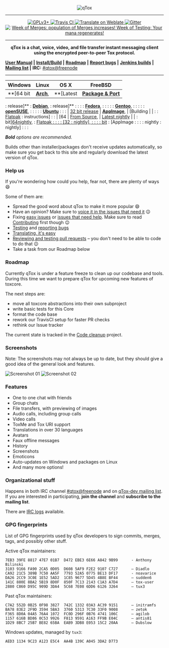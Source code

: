 <a name="qtox" />

<p align="center">
<img src="https://qtox.github.io/assets/imgs/logo_head.png" alt="qTox" />
</p>

--------------------------------------------------------------------------------

<p align="center">
<a href="https://github.com/qTox/qTox/blob/master/LICENSE">
<img src="https://img.shields.io/badge/license-GPLv3%2B-blue.svg" alt="GPLv3+" />
</a>
<a href="https://travis-ci.org/qTox/qTox">
<img src="https://travis-ci.org/qTox/qTox.svg?branch=master" alt="Travis CI" />
</a>
<a href="https://hosted.weblate.org/engage/tox/?utm_source=widget">
<img src="https://hosted.weblate.org/widgets/tox/-/svg-badge.svg"
     alt="Translate on Weblate" />
</a>
<a href="https://gitter.im/qtox/qTox?utm_source=badge">
<img src="https://badges.gitter.im/Join Chat.svg" alt="Gitter">
</a>
<a href="https://github.com/qTox/release-schedule/blob/master/README.md">
<img src="https://qtox.github.io/release-schedule/status.svg"
title="Week of Merges: population of Merges increases!
Week of Testing: Your mana regenerates!" />
</a></p>

--------------------------------------------------------------------------------

<p align="center"><b>
qTox is a chat, voice, video, and file transfer instant messaging client using
the encrypted peer-to-peer Tox protocol.
</b></p>

**[User Manual] |** **[Install/Build] |** **[Roadmap] |** **[Report bugs] |**
**[Jenkins builds] |** **[Mailing list] |** **IRC:** [#qtox@freenode]

--------------------------------------------------------------------------------

| Windows          | Linux           | OS X             | FreeBSD              |
| ---------------- | --------------- | ---------------- | -------------------- |
| **[64 bit        | **[Arch]**,     | **[Latest        | **[Package & Port]** |
: release]**       : **[Debian]**,   : release]**       :                      :
:                  : **[Fedora]**,   :                  :                      :
:                  : **[Gentoo]**,   :                  :                      :
:                  : **[openSUSE]**, :                  :                      :
:                  : **[Ubuntu]**    :                  :                      :
| [32 bit release] | **[AppImage]**, | [Building        |                      |
:                  : [Flatpak]       : instructions]    :                      :
| [64              | [From Source],  | [Latest nightly] |                      |
: bit][64nightly], : [Flatpak        :                  :                      :
: [32              : nightly],       :                  :                      :
: bit][32nightly]  : [AppImage       :                  :                      :
: nightly          : nightly]        :                  :                      :

_**Bold** options are recommended._

Builds other than installer/packages don't receive updates automatically, so
make sure you get back to this site and regularly download the latest version of
qTox.

### Help us

If you're wondering how could you help, fear not, there are plenty of
ways :smile:

Some of them are:

*   Spread the good word about qTox to make it more popular :smile:
*   Have an opinion? Make sure to [voice it in the issues that need it] :wink:
*   Fixing [easy issues] or [issues that need help]. Make sure to read
    [Contributing] first though :wink:
*   [Testing] and [reporting bugs]
*   [Translating, it's easy]
*   [Reviewing and testing pull requests] – you don't need to be able to code to
    do that :wink:
*   Take a task from our Roadmap below

### Roadmap

Currently qTox is under a feature freeze to clean up our codebase and tools.
During this time we want to prepare qTox for upcoming new features of toxcore.

The next steps are:

*   move all toxcore abstractions into their own subproject
*   write basic tests for this Core
*   format the code base
*   rework our TravisCI setup for faster PR checks
*   rethink our Issue tracker

The current state is tracked in the [Code cleanup] project.

### Screenshots

Note: The screenshots may not always be up to date, but they should give a good
idea of the general look and features.

![Screenshot 01](https://i.imgur.com/olb89CN.png)
![Screenshot 02](https://i.imgur.com/tmX8z9s.png)

### Features

-   One to one chat with friends
-   Group chats
-   File transfers, with previewing of images
-   Audio calls, including group calls
-   Video calls
-   ToxMe and Tox URI support
-   Translations in over 30 languages
-   Avatars
-   Faux offline messages
-   History
-   Screenshots
-   Emoticons
-   Auto-updates on Windows and packages on Linux
-   And many more options!

### Organizational stuff

Happens in both IRC channel [#qtox@freenode] and on [qTox-dev mailing list]. If
you are interested in participating, **join the channel** and **subscribe to the
mailing list**.

There are [IRC logs] available.

### GPG fingerprints

List of GPG fingerprints used by qTox developers to sign commits, merges, tags,
and possibly other stuff.

Active qTox maintainers:

```
7EB3 39FE 8817 47E7 01B7  D472 EBE3 6E66 A842 9B99      - Anthony Bilinski
3103 9166 FA90 2CA5 0D05  D608 5AF9 F2E2 9107 C727      – Diadlo
CA92 21C5 389B 7C50 AA5F  7793 52A5 0775 BE13 DF17      - noavarice
DA26 2CC9 3C0E 1E52 5AD2  1C85 9677 5D45 4B8E BF44      – sudden6
141C 880E 8BA2 5B19 8D0F  850F 7C13 2143 C1A3 A7D4      – tox-user
2880 C860 D95C 909D 3DA4  5C68 7E08 6DD6 6126 3264      – tux3
```

Past qTox maintainers:

```
C7A2 552D 0B25 0F98 3827  742C 1332 03A3 AC39 9151      – initramfs
BA78 83E2 2F9D 3594 5BA3  3760 5313 7C30 33F0 9008      – zetok
F365 8D0A 04A5 76A4 1072  FC0D 296F 0B76 4741 106C      – agilob
1157 616B BD86 0C53 9926  F813 9591 A163 FF9B E04C      – antis81
1D29 8BC7 25B7 BE82 65BA  EAB9 3DB8 E053 15C2 20AA      – Dubslow
```

Windows updates, managed by `tux3`:

```
AED3 1134 9C23 A123 E5C4  AA4B 139C A045 3DA2 D773
```

[#qtox@freenode]: https://webchat.freenode.net/?channels=qtox
[64 bit release]: https://github.com/qTox/qTox/releases/download/v1.16.3/setup-qtox-x86_64-release.exe
[32 bit release]: https://github.com/qTox/qTox/releases/download/v1.16.3/setup-qtox-i686-release.exe
[32nightly]: https://github.com/qTox/qTox-nightly-releases/releases/download/ci-master-latest/setup-qtox-i686-release.exe
[64nightly]: https://github.com/qTox/qTox-nightly-releases/releases/download/ci-master-latest/setup-qtox-x86_64-release.exe
[Flatpak]: https://github.com/qTox/qTox/releases/download/v1.16.3/qTox-v1.16.3.x86_64.flatpak
[Flatpak nightly]: https://github.com/qTox/qTox-nightly-releases/releases/download/ci-master-latest/qtox.flatpak
[AppImage]: https://github.com/qTox/qTox/releases/download/v1.16.3/qTox-v1.16.3.x86_64.AppImage
[AppImage nightly]: https://github.com/qTox/qTox-nightly-releases/releases/tag/ci-master-latest
[Arch]: /INSTALL.md#arch
[Building instructions]: /INSTALL.md#os-x
[Contributing]: /CONTRIBUTING.md#how-to-start-contributing
[Debian]: https://packages.debian.org/search?keywords=qtox
[easy issues]: https://github.com/qTox/qTox/labels/E-easy
[Latest release]: https://github.com/qTox/qTox/releases/download/v1.16.3/qTox.dmg
[Latest nightly]: https://github.com/qTox/qTox-nightly-releases/releases/download/ci-master-latest/qTox.dmg
[Fedora]: /INSTALL.md#fedora
[Gentoo]: /INSTALL.md#gentoo
[openSUSE]: /INSTALL.md#opensuse
[Install/Build]: /INSTALL.md
[IRC logs]: https://github.com/qTox/qtox-irc-logs
[issues that need help]: https://github.com/qTox/qTox/labels/help%20wanted
[Jenkins builds]: https://build.tox.chat/
[Mailing list]: https://lists.tox.chat
[From Source]: /INSTALL.md#linux
[qTox-dev mailing list]: https://lists.tox.chat/listinfo/qtox-dev
[Package & Port]: /INSTALL.md#freebsd-easy
[Report bugs]: https://github.com/qTox/qTox/wiki/Writing-Useful-Bug-Reports
[reporting bugs]: https://github.com/qTox/qTox/wiki/Writing-Useful-Bug-Reports
[Reviewing and testing pull requests]: /CONTRIBUTING.md#reviews
[Roadmap]: https://github.com/qTox/qTox/milestones
[Testing]: https://github.com/qTox/qTox/wiki/Testing
[Translating, it's easy]: /translations/README.md
[User Manual]: /doc/user_manual_en.md
[Ubuntu]: https://packages.ubuntu.com/search?keywords=qtox
[voice it in the issues that need it]: https://github.com/qTox/qTox/labels/I-feedback-wanted
[Code cleanup]: https://github.com/qTox/qTox/projects/3?fullscreen=true
